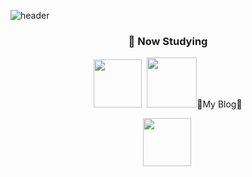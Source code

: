 ![header](https://capsule-render.vercel.app/api?type=slice&text=Hi%20there&animation=fadeIn&color=808080)

<h3 align="center">🌱 Now Studying</h3>
<p align="center">
  <img src="https://img.shields.io/badge/C++-00599C?style=forthebage&logo=C&2B&2B&logoColor=white"/ width="77px">&nbsp
  <img src="https://img.shields.io/badge/Unity-000000?style=forthebage&logo=Unity&logoColor=white"/ width="80px>&nbsp
</p>
<br>
                       
<h3 align="center">👀My Blog👀</h3>                                                     
<p align="center">
    <img src="https://img.shields.io/badge/C++-00599C?style=forthebage&logo=C&2B&2B&logoColor=white"/ width="77px">&nbsp
</p>
